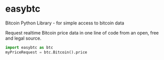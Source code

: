 # easybtc
Bitcoin Python Library - for simple access to bitcoin data

Request realtime Bitcoin price data in one line of code from an open, free and legal source.

```python
import easybtc as btc
myPriceRequest = btc.Bitcoin().price
```
